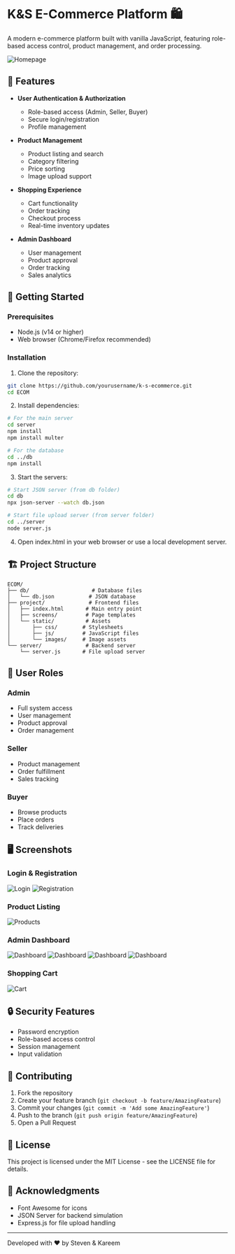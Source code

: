 <!-- # Ecom

**running json-server**

1. download node.js
2. open the project then the db folder
3. open json server `npx json-server --watch db.json`

**running server.js**

1. d
2. open the server folder then copy link of server.js
3. open cmd and cd to server.js
4. node server.js -->
# K&S E-Commerce Platform 🛍️

A modern e-commerce platform built with vanilla JavaScript, featuring role-based access control, product management, and order processing.

![Homepage](https://github.com/StevenTharwat/ECOM/blob/main/ScreenShots/1.png)

## 🌟 Features

- **User Authentication & Authorization**
  - Role-based access (Admin, Seller, Buyer)
  - Secure login/registration
  - Profile management

- **Product Management**
  - Product listing and search
  - Category filtering
  - Price sorting
  - Image upload support

- **Shopping Experience**
  - Cart functionality
  - Order tracking
  - Checkout process
  - Real-time inventory updates

- **Admin Dashboard**
  - User management
  - Product approval
  - Order tracking
  - Sales analytics

## 🚀 Getting Started

### Prerequisites

- Node.js (v14 or higher)
- Web browser (Chrome/Firefox recommended)

### Installation

1. Clone the repository:
```sh
git clone https://github.com/yourusername/k-s-ecommerce.git
cd ECOM
```

2. Install dependencies:
```sh
# For the main server
cd server
npm install
npm install multer

# For the database
cd ../db
npm install
```

3. Start the servers:
```sh
# Start JSON server (from db folder)
cd db
npx json-server --watch db.json

# Start file upload server (from server folder)
cd ../server
node server.js
```

4. Open index.html in your web browser or use a local development server.

## 🏗️ Project Structure

```
ECOM/
├── db/                    # Database files
│   └── db.json           # JSON database
├── project/              # Frontend files
│   ├── index.html       # Main entry point
│   ├── screens/         # Page templates
│   └── static/          # Assets
│       ├── css/        # Stylesheets
│       ├── js/         # JavaScript files
│       └── images/     # Image assets
└── server/              # Backend server
    └── server.js       # File upload server
```

## 👥 User Roles

### Admin
- Full system access
- User management
- Product approval
- Order management

### Seller
- Product management
- Order fulfillment
- Sales tracking

### Buyer
- Browse products
- Place orders
- Track deliveries

## 🖥️ Screenshots

### Login & Registration 
![Login](https://github.com/StevenTharwat/ECOM/blob/main/ScreenShots/2.png)
![Registration](https://github.com/StevenTharwat/ECOM/blob/main/ScreenShots/3.png)


### Product Listing
![Products](https://github.com/StevenTharwat/ECOM/blob/main/ScreenShots/8.png)

### Admin Dashboard
![Dashboard](https://github.com/StevenTharwat/ECOM/blob/main/ScreenShots/4.png)
![Dashboard](https://github.com/StevenTharwat/ECOM/blob/main/ScreenShots/5.png)
![Dashboard](https://github.com/StevenTharwat/ECOM/blob/main/ScreenShots/6.png)
![Dashboard](https://github.com/StevenTharwat/ECOM/blob/main/ScreenShots/7.png)

### Shopping Cart
![Cart](https://github.com/StevenTharwat/ECOM/blob/main/ScreenShots/9.png)

## 🔒 Security Features

- Password encryption
- Role-based access control
- Session management
- Input validation

## 🤝 Contributing

1. Fork the repository
2. Create your feature branch (`git checkout -b feature/AmazingFeature`)
3. Commit your changes (`git commit -m 'Add some AmazingFeature'`)
4. Push to the branch (`git push origin feature/AmazingFeature`)
5. Open a Pull Request

## 📝 License

This project is licensed under the MIT License - see the LICENSE file for details.

## 🙏 Acknowledgments

- Font Awesome for icons
- JSON Server for backend simulation
- Express.js for file upload handling

---
Developed with ❤️ by Steven & Kareem
